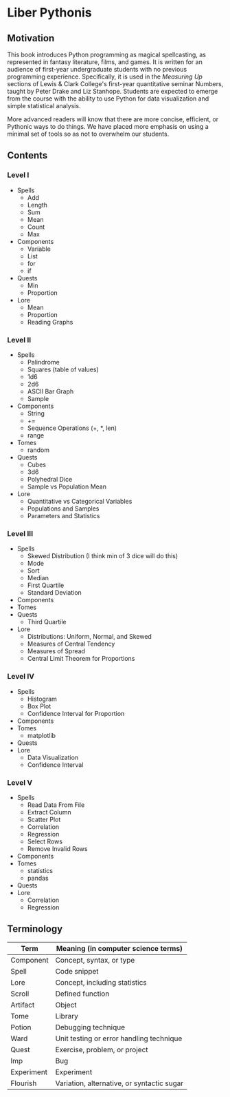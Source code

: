 # Liber Pythonis

## Motivation

This book introduces Python programming as magical spellcasting, as represented in fantasy literature, films, and games. It is written for an audience of first-year undergraduate students with no previous programming experience. Specifically, it is used in the *Measuring Up* sections of Lewis & Clark College's first-year quantitative seminar Numbers, taught by Peter Drake and Liz Stanhope. Students are expected to emerge from the course with the ability to use Python for data visualization and simple statistical analysis.

More advanced readers will know that there are more concise, efficient, or Pythonic ways to do things. We have placed more emphasis on using a minimal set of tools so as not to overwhelm our students.


## Contents

### Level I

* Spells
    * Add
    * Length
    * Sum
    * Mean
    * Count
    * Max
* Components
    * Variable
    * List
    * for
    * if
* Quests
    * Min
    * Proportion
* Lore
    * Mean
    * Proportion
    * Reading Graphs
    
### Level II

* Spells
    * Palindrome
    * Squares (table of values)
    * 1d6
    * 2d6
    * ASCII Bar Graph
    * Sample
* Components
    * String
    * +=
    * Sequence Operations (+, *, len)
    * range
* Tomes
    * random
* Quests
    * Cubes
    * 3d6
    * Polyhedral Dice
    * Sample vs Population Mean
* Lore
    * Quantitative vs Categorical Variables
    * Populations and Samples
    * Parameters and Statistics
    
### Level III

* Spells
    * Skewed Distribution (I think min of 3 dice will do this)
    * Mode
    * Sort
    * Median
    * First Quartile
    * Standard Deviation
* Components
* Tomes
* Quests
    * Third Quartile
* Lore
    * Distributions: Uniform, Normal, and Skewed
    * Measures of Central Tendency
    * Measures of Spread
    * Central Limit Theorem for Proportions
    
### Level IV

* Spells
    * Histogram
    * Box Plot
    * Confidence Interval for Proportion
* Components
* Tomes
    * matplotlib
* Quests
* Lore
    * Data Visualization
    * Confidence Interval
    
### Level V

* Spells
    * Read Data From File
    * Extract Column
    * Scatter Plot
    * Correlation
    * Regression
    * Select Rows
    * Remove Invalid Rows
* Components
* Tomes
    * statistics
    * pandas
* Quests
* Lore
    * Correlation
    * Regression
    
## Terminology

| Term | Meaning (in computer science terms) |
| --- | --- |
| Component | Concept, syntax, or type |
| Spell | Code snippet |
| Lore | Concept, including statistics |
| Scroll | Defined function |
| Artifact | Object |
| Tome | Library |
| Potion | Debugging technique |
| Ward | Unit testing or error handling technique |
| Quest | Exercise, problem, or project |
| Imp | Bug |
| Experiment | Experiment |
| Flourish | Variation, alternative, or syntactic sugar |

